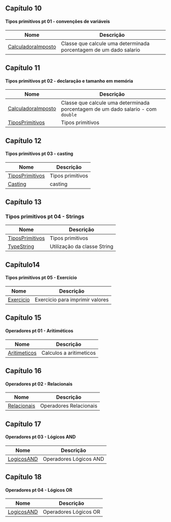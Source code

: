 

## Capítulo 10
#### Tipos primitivos pt 01 - convenções de variáveis

| Nome | Descrição |
| ------ | ------ |
|[CalculadoraImposto]()| Classe que calcule uma determinada porcentagem de um dado salario |

## Capítulo 11
#### Tipos primitivos pt 02 - declaração e tamanho em memória


| Nome | Descrição |
| ------ | ------ |
|[CalculadoraImposto]()| Classe que calcule uma determinada porcentagem de um dado salario - com `double` |
|[TiposPrimitivos]()| Tipos primitivos |

## Capítulo 12
#### Tipos primitivos pt 03 - casting

| Nome | Descrição |
| ------ | ------ |
|[TiposPrimitivos]()| Tipos primitivos |
|[Casting]()| casting |

## Capítulo 13
### Tipos primitivos pt 04 - Strings

| Nome | Descrição |
| ------ | ------ |
|[TiposPrimitivos]()| Tipos primitivos |
|[TypeString]()| Utilização da classe String |


## Capítulo14 
#### Tipos primitivos pt 05 - Exercício


| Nome | Descrição |
| ------ | ------ |
|[Exercicio]()| Exercicio para imprimir valores |


## Capítulo 15
#### Operadores pt 01 - Aritiméticos


| Nome | Descrição |
| ------ | ------ |
|[Aritimeticos]()| Calculos a aritimeticos |


## Capítulo 16
#### Operadores pt 02 - Relacionais

| Nome | Descrição |
| ------ | ------ |
|[Relacionais]()| Operadores Relacionais |


## Capítulo 17
#### Operadores pt 03 - Lógicos AND

| Nome | Descrição |
| ------ | ------ |
|[LogicosAND ]()| Operadores Lógicos AND|


## Capítulo 18
#### Operadores pt 04 - Lógicos OR

| Nome | Descrição |
| ------ | ------ |
|[LogicosAND ]()| Operadores Lógicos OR|